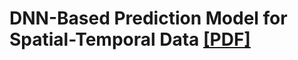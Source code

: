 # DNN-Based Prediction Model for Spatial-Temporal Data [[PDF]](https://www.microsoft.com/en-us/research/wp-content/uploads/2016/09/DeepST-SIGSPATIAL2016.pdf)